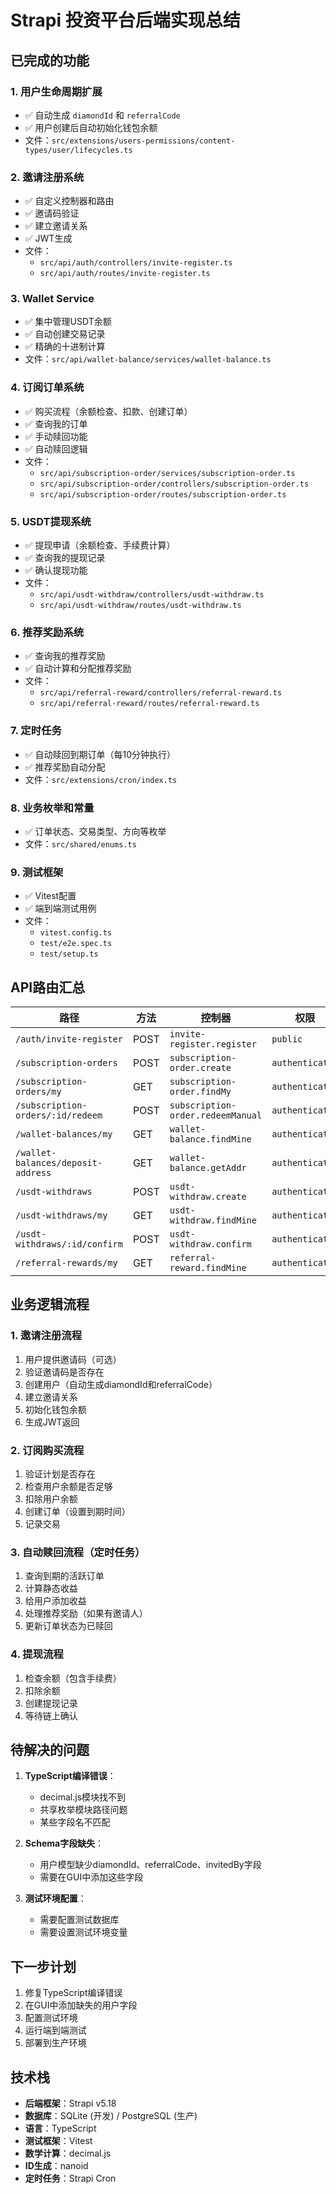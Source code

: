 # Strapi 投资平台后端实现总结

## 已完成的功能

### 1. 用户生命周期扩展
- ✅ 自动生成 `diamondId` 和 `referralCode`
- ✅ 用户创建后自动初始化钱包余额
- 文件：`src/extensions/users-permissions/content-types/user/lifecycles.ts`

### 2. 邀请注册系统
- ✅ 自定义控制器和路由
- ✅ 邀请码验证
- ✅ 建立邀请关系
- ✅ JWT生成
- 文件：
  - `src/api/auth/controllers/invite-register.ts`
  - `src/api/auth/routes/invite-register.ts`

### 3. Wallet Service
- ✅ 集中管理USDT余额
- ✅ 自动创建交易记录
- ✅ 精确的十进制计算
- 文件：`src/api/wallet-balance/services/wallet-balance.ts`

### 4. 订阅订单系统
- ✅ 购买流程（余额检查、扣款、创建订单）
- ✅ 查询我的订单
- ✅ 手动赎回功能
- ✅ 自动赎回逻辑
- 文件：
  - `src/api/subscription-order/services/subscription-order.ts`
  - `src/api/subscription-order/controllers/subscription-order.ts`
  - `src/api/subscription-order/routes/subscription-order.ts`

### 5. USDT提现系统
- ✅ 提现申请（余额检查、手续费计算）
- ✅ 查询我的提现记录
- ✅ 确认提现功能
- 文件：
  - `src/api/usdt-withdraw/controllers/usdt-withdraw.ts`
  - `src/api/usdt-withdraw/routes/usdt-withdraw.ts`

### 6. 推荐奖励系统
- ✅ 查询我的推荐奖励
- ✅ 自动计算和分配推荐奖励
- 文件：
  - `src/api/referral-reward/controllers/referral-reward.ts`
  - `src/api/referral-reward/routes/referral-reward.ts`

### 7. 定时任务
- ✅ 自动赎回到期订单（每10分钟执行）
- ✅ 推荐奖励自动分配
- 文件：`src/extensions/cron/index.ts`

### 8. 业务枚举和常量
- ✅ 订单状态、交易类型、方向等枚举
- 文件：`src/shared/enums.ts`

### 9. 测试框架
- ✅ Vitest配置
- ✅ 端到端测试用例
- 文件：
  - `vitest.config.ts`
  - `test/e2e.spec.ts`
  - `test/setup.ts`

## API路由汇总

| 路径 | 方法 | 控制器 | 权限 |
|------|------|--------|------|
| `/auth/invite-register` | POST | `invite-register.register` | `public` |
| `/subscription-orders` | POST | `subscription-order.create` | `authenticated` |
| `/subscription-orders/my` | GET | `subscription-order.findMy` | `authenticated` |
| `/subscription-orders/:id/redeem` | POST | `subscription-order.redeemManual` | `authenticated` |
| `/wallet-balances/my` | GET | `wallet-balance.findMine` | `authenticated` |
| `/wallet-balances/deposit-address` | GET | `wallet-balance.getAddr` | `authenticated` |
| `/usdt-withdraws` | POST | `usdt-withdraw.create` | `authenticated` |
| `/usdt-withdraws/my` | GET | `usdt-withdraw.findMine` | `authenticated` |
| `/usdt-withdraws/:id/confirm` | POST | `usdt-withdraw.confirm` | `authenticated` |
| `/referral-rewards/my` | GET | `referral-reward.findMine` | `authenticated` |

## 业务逻辑流程

### 1. 邀请注册流程
1. 用户提供邀请码（可选）
2. 验证邀请码是否存在
3. 创建用户（自动生成diamondId和referralCode）
4. 建立邀请关系
5. 初始化钱包余额
6. 生成JWT返回

### 2. 订阅购买流程
1. 验证计划是否存在
2. 检查用户余额是否足够
3. 扣除用户余额
4. 创建订单（设置到期时间）
5. 记录交易

### 3. 自动赎回流程（定时任务）
1. 查询到期的活跃订单
2. 计算静态收益
3. 给用户添加收益
4. 处理推荐奖励（如果有邀请人）
5. 更新订单状态为已赎回

### 4. 提现流程
1. 检查余额（包含手续费）
2. 扣除余额
3. 创建提现记录
4. 等待链上确认

## 待解决的问题

1. **TypeScript编译错误**：
   - decimal.js模块找不到
   - 共享枚举模块路径问题
   - 某些字段名不匹配

2. **Schema字段缺失**：
   - 用户模型缺少diamondId、referralCode、invitedBy字段
   - 需要在GUI中添加这些字段

3. **测试环境配置**：
   - 需要配置测试数据库
   - 需要设置测试环境变量

## 下一步计划

1. 修复TypeScript编译错误
2. 在GUI中添加缺失的用户字段
3. 配置测试环境
4. 运行端到端测试
5. 部署到生产环境

## 技术栈

- **后端框架**：Strapi v5.18
- **数据库**：SQLite (开发) / PostgreSQL (生产)
- **语言**：TypeScript
- **测试框架**：Vitest
- **数学计算**：decimal.js
- **ID生成**：nanoid
- **定时任务**：Strapi Cron 